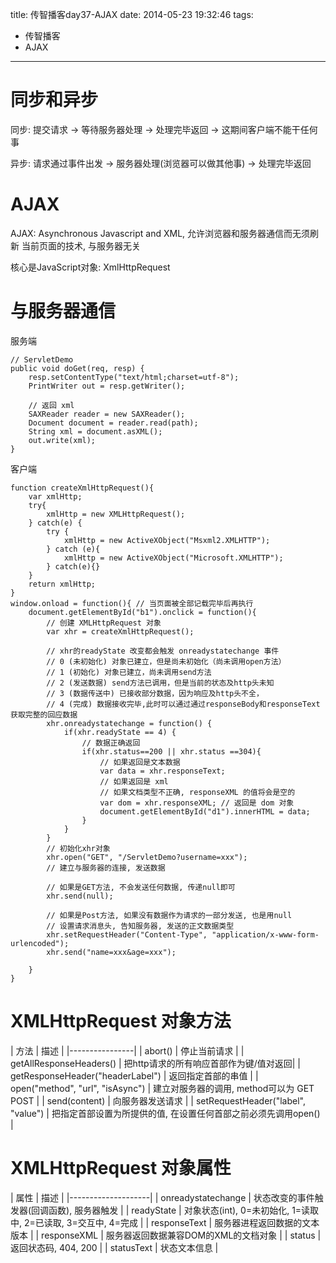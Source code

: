 title: 传智播客day37-AJAX
date: 2014-05-23 19:32:46
tags:
- 传智播客
- AJAX
---

# 同步和异步 #

同步: 提交请求 -> 等待服务器处理 -> 处理完毕返回 -> 这期间客户端不能干任何事

异步: 请求通过事件出发 -> 服务器处理(浏览器可以做其他事) -> 处理完毕返回

# AJAX #

AJAX: Asynchronous Javascript and XML, 允许浏览器和服务器通信而无须刷新
当前页面的技术, 与服务器无关

核心是JavaScript对象: XmlHttpRequest

# 与服务器通信 #
服务端
~~~~~~
// ServletDemo
public void doGet(req, resp) {
    resp.setContentType("text/html;charset=utf-8");
    PrintWriter out = resp.getWriter();
    
    // 返回 xml
    SAXReader reader = new SAXReader();
    Document document = reader.read(path);
    String xml = document.asXML();
    out.write(xml);
}
~~~~~~
客户端
~~~~~~
function createXmlHttpRequest(){
    var xmlHttp;
    try{
        xmlHttp = new XMLHttpRequest();
    } catch(e) {
        try {
            xmlHttp = new ActiveXObject("Msxml2.XMLHTTP");
        } catch (e){
            xmlHttp = new ActiveXObject("Microsoft.XMLHTTP");
        } catch(e){}
    }
    return xmlHttp;
}
window.onload = function(){ // 当页面被全部记载完毕后再执行
    document.getElementById("b1").onclick = function(){
        // 创建 XMLHttpRequest 对象
        var xhr = createXmlHttpRequest();
        
        // xhr的readyState 改变都会触发 onreadystatechange 事件
        // 0 (未初始化) 对象已建立，但是尚未初始化（尚未调用open方法） 
		// 1 (初始化) 对象已建立，尚未调用send方法 
		// 2 (发送数据) send方法已调用，但是当前的状态及http头未知 
		// 3 (数据传送中) 已接收部分数据，因为响应及http头不全，
		// 4 (完成) 数据接收完毕,此时可以通过通过responseBody和responseText获取完整的回应数据 
        xhr.onreadystatechange = function() {
            if(xhr.readyState == 4) {
                // 数据正确返回
                if(xhr.status==200 || xhr.status ==304){
                    // 如果返回是文本数据
                    var data = xhr.responseText;
                    // 如果返回是 xml
                    // 如果文档类型不正确, responseXML 的值将会是空的
                    var dom = xhr.responseXML; // 返回是 dom 对象
                    document.getElementById("d1").innerHTML = data;
                }
            }
        }
        // 初始化xhr对象
        xhr.open("GET", "/ServletDemo?username=xxx");
        // 建立与服务器的连接, 发送数据
        
        // 如果是GET方法, 不会发送任何数据, 传递null即可
        xhr.send(null); 
        
        // 如果是Post方法, 如果没有数据作为请求的一部分发送, 也是用null
        // 设置请求消息头, 告知服务器, 发送的正文数据类型
        xhr.setRequestHeader("Content-Type", "application/x-www-form-urlencoded");
        xhr.send("name=xxx&age=xxx");

    }
}
~~~~~~

# XMLHttpRequest 对象方法 #
| 方法           |             描述 |
|----------------|
| abort()                 |   停止当前请求                        |
| getAllResponseHeaders() | 把http请求的所有响应首部作为键/值对返回|
| getResponseHeader("headerLabel") | 返回指定首部的串值 |
| open("method", "url", "isAsync")   | 建立对服务器的调用, method可以为 GET POST |
| send(content)           | 向服务器发送请求 |
| setRequestHeader("label", "value") | 把指定首部设置为所提供的值, 在设置任何首部之前必须先调用open() |

# XMLHttpRequest 对象属性 #
| 属性        |       描述 |
|--------------------|
| onreadystatechange | 状态改变的事件触发器(回调函数), 服务器触发 |
| readyState         | 对象状态(int), 0=未初始化, 1=读取中, 2=已读取, 3=交互中, 4=完成 |
| responseText       | 服务器进程返回数据的文本版本 |
| responseXML        | 服务器返回数据兼容DOM的XML的文档对象 |
| status             | 返回状态码, 404, 200 |
| statusText         | 状态文本信息 |
